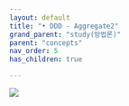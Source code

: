 ```yaml
---
layout: default
title: "• DDD - Aggregate2"
grand_parent: "study(방법론)"
parent: "concepts"
nav_order: 5
has_children: true

---
```



![](https://3.bp.blogspot.com/-NMgicII-Om4/WRaSUWBv42I/AAAAAAAAAyo/dQaSkoScdPATCm5BrXC3f3F34W-48lTqwCLcB/w1200-h630-p-k-no-nu/DDD-car-aggregate.png)